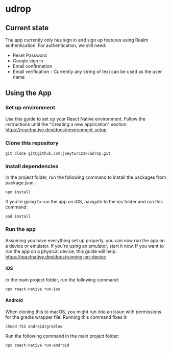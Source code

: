 # udrop
## Current state
The app currently only has sign in and sign up features using Realm authentication.
For authentication, we still need:
- Reset Password
- Google sign in
- Email confirmation
- Email verification - Currently any string of text can be used as the user name

## Using the App
### Set up environment
Use this guide to set up your React Native environment. Follow the instructions until the "Creating a new application" section: \
https://reactnative.dev/docs/environment-setup

### Clone this repository
```
git clone git@github.com:joeyturczak/udrop.git
```

### Install dependencies
In the project folder, run the following command to install the packages from package.json.
```
npm install
```
If you're going to run the app on iOS, navigate to the ios folder and run this command:
```
pod install
```

### Run the app
Assuming you have everything set up properly, you can now run the app on a device or emulator. If you're using an emulator, start it now.
If you want to run the app on a physical device, this guide will help: \
https://reactnative.dev/docs/running-on-device
#### iOS
In the main project folder, run the following command:
```
npx react-native run-ios
```
#### Android
When cloning this to macOS, you might run into an issue with permissions for the gradle wrapper file. Running this command fixes it:
```
chmod 755 android/gradlew
```
Run the following command in the main project folder:
```
npx react-native run-android
```



